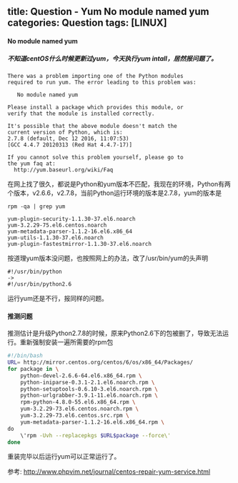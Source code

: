 title: Question - Yum No module named yum
categories: Question
tags: [LINUX]
---

#### No module named yum
##### 不知道centOS什么时候更新过yum，今天执行yum intall，居然报问题了。
```shell
There was a problem importing one of the Python modules
required to run yum. The error leading to this problem was:

   No module named yum

Please install a package which provides this module, or
verify that the module is installed correctly.

It's possible that the above module doesn't match the
current version of Python, which is:
2.7.8 (default, Dec 12 2016, 11:07:53) 
[GCC 4.4.7 20120313 (Red Hat 4.4.7-17)]

If you cannot solve this problem yourself, please go to 
the yum faq at:
  http://yum.baseurl.org/wiki/Faq
```

在网上找了很久，都说是Python和yum版本不匹配，我现在的环境，Python有两个版本，v2.6.6，v2.7.8，当前Python运行环境的版本是2.7.8，yum的版本是
```
rpm -qa | grep yum

yum-plugin-security-1.1.30-37.el6.noarch
yum-3.2.29-75.el6.centos.noarch
yum-metadata-parser-1.1.2-16.el6.x86_64
yum-utils-1.1.30-37.el6.noarch
yum-plugin-fastestmirror-1.1.30-37.el6.noarch
```
按道理yum版本没问题，也按照网上的办法，改了/usr/bin/yum的头声明
```
#!/usr/bin/python
-> 
#!/usr/bin/python2.6
```
运行yum还是不行，报同样的问题。

#### 推测问题
推测估计是升级Python2.7.8的时候，原来Python2.6下的包被删了，导致无法运行。重新强制安装一遍所需要的rpm包
```yum.sh
#!/bin/bash
URL= http://mirror.centos.org/centos/6/os/x86_64/Packages/
for package in \
    python-devel-2.6.6-64.el6.x86_64.rpm \
    python-iniparse-0.3.1-2.1.el6.noarch.rpm \
    python-setuptools-0.6.10-3.el6.noarch.rpm \
    python-urlgrabber-3.9.1-11.el6.noarch.rpm \
    rpm-python-4.8.0-55.el6.x86_64.rpm \
    yum-3.2.29-73.el6.centos.noarch.rpm \
    yum-3.2.29-73.el6.centos.src.rpm \
    yum-metadata-parser-1.1.2-16.el6.x86_64.rpm \
do
    \'rpm -Uvh --replacepkgs $URL$package --force\'
done
```

重装完毕以后运行yum可以正常运行了。

参考: http://www.phpvim.net/journal/centos-repair-yum-service.html

